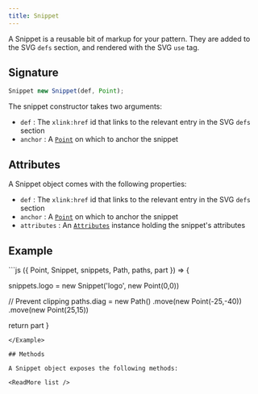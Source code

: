 ```yaml
---
title: Snippet
---
```


A Snippet is a reusable bit of markup for your pattern. They are added to the
SVG `defs` section, and rendered with the SVG `use` tag.

## Signature

```js
Snippet new Snippet(def, Point);
```

The snippet constructor takes two arguments:

- `def` : The `xlink:href` id that links to the relevant entry in the SVG `defs` section
- `anchor` : A [`Point`](/reference/api/point) on which to anchor the snippet

## Attributes

A Snippet object comes with the following properties:

- `def` : The `xlink:href` id that links to the relevant entry in the SVG `defs` section
- `anchor` : A [`Point`](/reference/api/point) on which to anchor the snippet
- `attributes` : An [`Attributes`](/reference/api/attributes) instance holding the snippet's attributes

## Example

<Example caption="Example of the Snippet constructor">
```js
({ Point, Snippet, snippets, Path, paths, part }) => {

  snippets.logo = new Snippet('logo', new Point(0,0))

  // Prevent clipping
  paths.diag = new Path()
    .move(new Point(-25,-40))
    .move(new Point(25,15))

  return part
}
```
</Example>

## Methods

A Snippet object exposes the following methods:

<ReadMore list />
